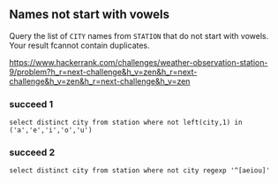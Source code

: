 ## Names not start with vowels

Query the list of `CITY` names from `STATION` that do not start with vowels. Your result fcannot contain duplicates.

https://www.hackerrank.com/challenges/weather-observation-station-9/problem?h_r=next-challenge&h_v=zen&h_r=next-challenge&h_v=zen&h_r=next-challenge&h_v=zen

### succeed 1
```mysql
select distinct city from station where not left(city,1) in ('a','e','i','o','u')
```
### succeed 2
```mysql
select distinct city from station where not city regexp '^[aeiou]'
```
